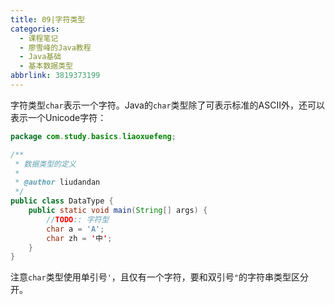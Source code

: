 ```yaml
---
title: 09|字符类型
categories:
  - 课程笔记
  - 廖雪峰的Java教程
  - Java基础
  - 基本数据类型
abbrlink: 3819373199
---
```


字符类型`char`表示一个字符。Java的`char`类型除了可表示标准的ASCII外，还可以表示一个Unicode字符：

```java
package com.study.basics.liaoxuefeng;

/**
 * 数据类型的定义
 *
 * @author liudandan
 */
public class DataType {
    public static void main(String[] args) {
        //TODO:: 字符型
        char a = 'A';
        char zh = '中';
    }
}
```

注意`char`类型使用单引号`'`，且仅有一个字符，要和双引号`"`的字符串类型区分开。